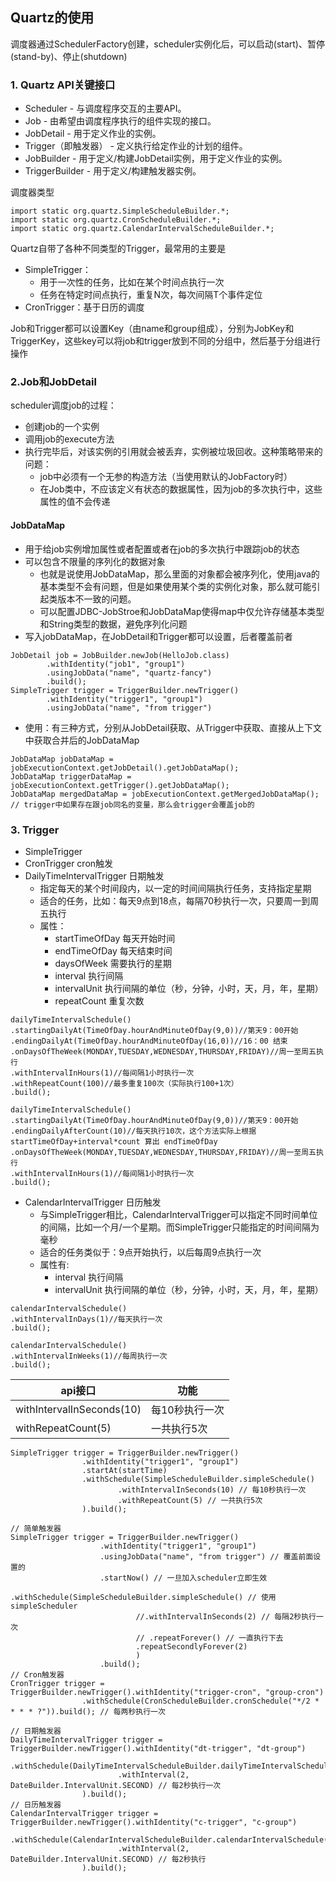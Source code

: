## Quartz的使用

调度器通过SchedulerFactory创建，scheduler实例化后，可以启动(start)、暂停(stand-by)、停止(shutdown)

### 1. Quartz API关键接口
- Scheduler - 与调度程序交互的主要API。
- Job - 由希望由调度程序执行的组件实现的接口。
- JobDetail - 用于定义作业的实例。
- Trigger（即触发器） - 定义执行给定作业的计划的组件。
- JobBuilder - 用于定义/构建JobDetail实例，用于定义作业的实例。
- TriggerBuilder - 用于定义/构建触发器实例。


调度器类型
```
import static org.quartz.SimpleScheduleBuilder.*;
import static org.quartz.CronScheduleBuilder.*;
import static org.quartz.CalendarIntervalScheduleBuilder.*;
```


Quartz自带了各种不同类型的Trigger，最常用的主要是
- SimpleTrigger：
    - 用于一次性的任务，比如在某个时间点执行一次
    - 任务在特定时间点执行，重复N次，每次间隔T个事件定位
- CronTrigger：基于日历的调度


Job和Trigger都可以设置Key（由name和group组成），分别为JobKey和TriggerKey，这些key可以将job和trigger放到不同的分组中，然后基于分组进行操作

### 2.Job和JobDetail

scheduler调度job的过程：
- 创建job的一个实例
- 调用job的execute方法
- 执行完毕后，对该实例的引用就会被丢弃，实例被垃圾回收。这种策略带来的问题：
    - job中必须有一个无参的构造方法（当使用默认的JobFactory时）
    - 在Job类中，不应该定义有状态的数据属性，因为job的多次执行中，这些属性的值不会传递

#### JobDataMap
- 用于给job实例增加属性或者配置或者在job的多次执行中跟踪job的状态
- 可以包含不限量的序列化的数据对象
    - 也就是说使用JobDataMap，那么里面的对象都会被序列化，使用java的基本类型不会有问题，但是如果使用某个类的实例化对象，那么就可能引起类版本不一致的问题。
    - 可以配置JDBC-JobStroe和JobDataMap使得map中仅允许存储基本类型和String类型的数据，避免序列化问题
- 写入jobDataMap，在JobDetail和Trigger都可以设置，后者覆盖前者
```
JobDetail job = JobBuilder.newJob(HelloJob.class) 
        .withIdentity("job1", "group1")
        .usingJobData("name", "quartz-fancy")
        .build();
SimpleTrigger trigger = TriggerBuilder.newTrigger()
        .withIdentity("trigger1", "group1")
        .usingJobData("name", "from trigger") 
```
- 使用：有三种方式，分别从JobDetail获取、从Trigger中获取、直接从上下文中获取合并后的JobDataMap
```
JobDataMap jobDataMap = jobExecutionContext.getJobDetail().getJobDataMap();
JobDataMap triggerDataMap = jobExecutionContext.getTrigger().getJobDataMap();
JobDataMap mergedDataMap = jobExecutionContext.getMergedJobDataMap(); // trigger中如果存在跟job同名的变量，那么会trigger会覆盖job的
```


### 3. Trigger
- SimpleTrigger
- CronTrigger cron触发
- DailyTimeIntervalTrigger 日期触发
    - 指定每天的某个时间段内，以一定的时间间隔执行任务，支持指定星期
    - 适合的任务，比如：每天9点到18点，每隔70秒执行一次，只要周一到周五执行
    - 属性：
        - startTimeOfDay 每天开始时间
        - endTimeOfDay 每天结束时间
        - daysOfWeek 需要执行的星期
        - interval 执行间隔
        - intervalUnit 执行间隔的单位（秒，分钟，小时，天，月，年，星期）
        - repeatCount 重复次数
```
dailyTimeIntervalSchedule()
.startingDailyAt(TimeOfDay.hourAndMinuteOfDay(9,0))//第天9：00开始
.endingDailyAt(TimeOfDay.hourAndMinuteOfDay(16,0))//16：00 结束 
.onDaysOfTheWeek(MONDAY,TUESDAY,WEDNESDAY,THURSDAY,FRIDAY)//周一至周五执行
.withIntervalInHours(1)//每间隔1小时执行一次
.withRepeatCount(100)//最多重复100次（实际执行100+1次）
.build();

dailyTimeIntervalSchedule()
.startingDailyAt(TimeOfDay.hourAndMinuteOfDay(9,0))//第天9：00开始
.endingDailyAfterCount(10)//每天执行10次，这个方法实际上根据 startTimeOfDay+interval*count 算出 endTimeOfDay
.onDaysOfTheWeek(MONDAY,TUESDAY,WEDNESDAY,THURSDAY,FRIDAY)//周一至周五执行
.withIntervalInHours(1)//每间隔1小时执行一次
.build();
```
- CalendarIntervalTrigger 日历触发
    - 与SimpleTrigger相比，CalendarIntervalTrigger可以指定不同时间单位的间隔，比如一个月/一个星期。而SimpleTrigger只能指定的时间间隔为毫秒
    - 适合的任务类似于：9点开始执行，以后每周9点执行一次
    - 属性有:
        - interval 执行间隔
        - intervalUnit 执行间隔的单位（秒，分钟，小时，天，月，年，星期）
```
calendarIntervalSchedule()
.withIntervalInDays(1)//每天执行一次
.build();

calendarIntervalSchedule()
.withIntervalInWeeks(1)//每周执行一次
.build();
```


api接口 | 功能
--- | ---
withIntervalInSeconds(10) | 每10秒执行一次
withRepeatCount(5) | 一共执行5次

```
SimpleTrigger trigger = TriggerBuilder.newTrigger()
                .withIdentity("trigger1", "group1")
                .startAt(startTime)
                .withSchedule(SimpleScheduleBuilder.simpleSchedule()
                        .withIntervalInSeconds(10) // 每10秒执行一次
                        .withRepeatCount(5) // 一共执行5次
                ).build();

// 简单触发器
SimpleTrigger trigger = TriggerBuilder.newTrigger()
                    .withIdentity("trigger1", "group1")
                    .usingJobData("name", "from trigger") // 覆盖前面设置的
                    .startNow() // 一旦加入scheduler立即生效
                    .withSchedule(SimpleScheduleBuilder.simpleSchedule() // 使用simpleScheduler
                            //.withIntervalInSeconds(2) // 每隔2秒执行一次
                            // .repeatForever() // 一直执行下去
                            .repeatSecondlyForever(2)
                            )
                    .build();
// Cron触发器                    
CronTrigger trigger = TriggerBuilder.newTrigger().withIdentity("trigger-cron", "group-cron")
                .withSchedule(CronScheduleBuilder.cronSchedule("*/2 * * * * ?")).build(); // 每两秒执行一次

// 日期触发器
DailyTimeIntervalTrigger trigger = TriggerBuilder.newTrigger().withIdentity("dt-trigger", "dt-group")
                .withSchedule(DailyTimeIntervalScheduleBuilder.dailyTimeIntervalSchedule()
                        .withInterval(2, DateBuilder.IntervalUnit.SECOND) // 每2秒执行一次
                ).build();
// 日历触发器
CalendarIntervalTrigger trigger = TriggerBuilder.newTrigger().withIdentity("c-trigger", "c-group")
                .withSchedule(CalendarIntervalScheduleBuilder.calendarIntervalSchedule()
                        .withInterval(2, DateBuilder.IntervalUnit.SECOND) // 每2秒执行
                ).build();
```